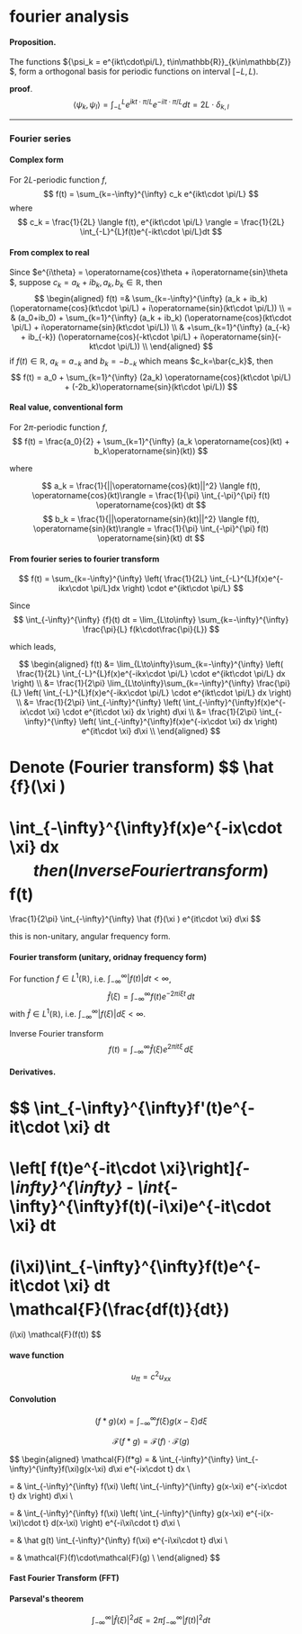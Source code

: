 # fourier analysis

#### Proposition.
The functions $\{\psi_k = e^{ikt\cdot\pi/L}, t\in\mathbb{R}\}_{k\in\mathbb{Z}} $, form a orthogonal basis for 
periodic functions on interval $[-L,L)$.

**proof**.
$$
\langle \psi_k,\psi_l \rangle = 
\int_{-L}^{L}e^{ikt\cdot \pi/L} e^{-ilt\cdot \pi/L}dt =
2L\cdot\delta_{k,l}
$$

---

### Fourier series

#### Complex form

For $2L$-periodic function $f$,
$$
f(t) = \sum_{k=-\infty}^{\infty} c_k e^{ikt\cdot \pi/L}
$$
where
$$
c_k = \frac{1}{2L} \langle f(t), e^{ikt\cdot \pi/L} \rangle
=  \frac{1}{2L} \int_{-L}^{L}f(t)e^{-ikt\cdot \pi/L}dt 
$$

#### From complex to real

Since $e^{i\theta} = \operatorname{cos}\theta + i\operatorname{sin}\theta $,
suppose $c_k= a_k + ib_k,\, a_k,b_k\in\mathbb{R}$, then
$$
\begin{aligned}
f(t) =& \sum_{k=-\infty}^{\infty} (a_k + ib_k) (\operatorname{cos}(kt\cdot \pi/L) + i\operatorname{sin}(kt\cdot \pi/L)) \\
= & (a_0+ib_0) + \sum_{k=1}^{\infty} (a_k + ib_k) (\operatorname{cos}(kt\cdot \pi/L) + i\operatorname{sin}(kt\cdot \pi/L)) \\
& +\sum_{k=1}^{\infty} (a_{-k} + ib_{-k}) (\operatorname{cos}(-kt\cdot \pi/L) + i\operatorname{sin}(-kt\cdot \pi/L)) \\ 
\end{aligned}
$$
if $f(t)\in\mathbb{R}$,
$a_k=a_{-k}$ and $b_k=-b_{-k}$ which means $c_k=\bar{c_k}$, then
$$
f(t) = a_0 + \sum_{k=1}^{\infty} (2a_k) \operatorname{cos}(kt\cdot \pi/L) + (-2b_k)\operatorname{sin}(kt\cdot \pi/L)) 
$$


#### Real value, conventional form

For $2\pi$-periodic function $f$,
$$
f(t) = \frac{a_0}{2} + \sum_{k=1}^{\infty} (a_k \operatorname{cos}(kt) + b_k\operatorname{sin}(kt))
$$

where

$$
a_k 
= \frac{1}{||\operatorname{cos}(kt)||^2} \langle f(t), \operatorname{cos}(kt)\rangle
= \frac{1}{\pi} \int_{-\pi}^{\pi} f(t) \operatorname{cos}(kt) dt
$$
$$
b_k 
= \frac{1}{||\operatorname{sin}(kt)||^2} \langle f(t), \operatorname{sin}(kt)\rangle
= \frac{1}{\pi} \int_{-\pi}^{\pi} f(t) \operatorname{sin}(kt) dt
$$


#### From fourier series to fourier transform
$$
f(t) = \sum_{k=-\infty}^{\infty} 
\left(
\frac{1}{2L} \int_{-L}^{L}f(x)e^{-ikx\cdot \pi/L}dx 
\right)
\cdot
e^{ikt\cdot \pi/L}
$$

Since
$$
\int_{-\infty}^{\infty} 
{f}(t) dt = 
\lim_{L\to\infty}
\sum_{k=-\infty}^{\infty}
\frac{\pi}{L} f(k\cdot\frac{\pi}{L})
$$

which leads,

$$
\begin{aligned}
f(t) 
&= 
\lim_{L\to\infty}\sum_{k=-\infty}^{\infty} 
\left(
\frac{1}{2L} \int_{-L}^{L}f(x)e^{-ikx\cdot \pi/L}
\cdot
e^{ikt\cdot \pi/L}
dx 
\right) \\
&=
\frac{1}{2\pi}
\lim_{L\to\infty}\sum_{k=-\infty}^{\infty} 
\frac{\pi}{L} 
\left(
\int_{-L}^{L}f(x)e^{-ikx\cdot \pi/L}
\cdot
e^{ikt\cdot \pi/L}
dx 
\right) \\
&=
\frac{1}{2\pi}
\int_{-\infty}^{\infty}
\left(
\int_{-\infty}^{\infty}f(x)e^{-ix\cdot \xi}
\cdot
e^{it\cdot \xi}
dx
\right)
d\xi \\ 
&=
\frac{1}{2\pi}
\int_{-\infty}^{\infty}
\left(
\int_{-\infty}^{\infty}f(x)e^{-ix\cdot \xi}
dx
\right) 
e^{it\cdot \xi}
d\xi \\
\end{aligned}
$$

Denote (Fourier transform)
$$
\hat {f}(\xi )
=
\int_{-\infty}^{\infty}f(x)e^{-ix\cdot \xi}
dx
$$
then (Inverse Fourier transform)
$$
f(t)
=
\frac{1}{2\pi}
\int_{-\infty}^{\infty}
\hat {f}(\xi )
e^{it\cdot \xi}
d\xi
$$

this is non-unitary, angular frequency form.

#### Fourier transform (unitary, oridnay frequency form)

For function $f\in L^1(\mathbb{R})$, 
i.e. $\int_{-\infty}^{\infty}|f(t)|dt < \infty$,
$$
\hat {f}(\xi )
=\int_{-\infty }^{\infty } f(t)e^{-2\pi i\xi t }\,dt
$$
with 
$\hat f\in L^1(\mathbb{R})$, i.e.
$\int_{-\infty}^{\infty}|f(\xi)|d\xi < \infty$.

Inverse Fourier transform
$$
{f}(t) = \int_{-\infty }^{\infty } \hat f(\xi)e^{2\pi it\xi }\,d\xi
$$

<!--
$\mathcal{F}(f)=\hat f$
-->

#### Derivatives.
$$
\int_{-\infty}^{\infty}f'(t)e^{-it\cdot \xi} dt
=
\left[ f(t)e^{-it\cdot \xi}\right]_{-\infty}^{\infty} - 
\int_{-\infty}^{\infty}f(t)(-i\xi)e^{-it\cdot \xi} dt
=
(i\xi)\int_{-\infty}^{\infty}f(t)e^{-it\cdot \xi} dt
$$
$$
\mathcal{F}(\frac{df(t)}{dt})
=
(i\xi)
\mathcal{F}(f(t))
$$

#### wave function
$$
u_{tt} = 
c^2 
u_{xx}
$$


#### Convolution
$$
(f*g)(x) = \int_{-\infty}^{\infty}f(\xi)g(x-\xi) d\xi
$$

$$
\mathcal{F}(f*g) = \mathcal{F}(f)\cdot\mathcal{F}(g) 
$$

$$
\begin{aligned}
\mathcal{F}(f*g) 
= &
\int_{-\infty}^{\infty}
\int_{-\infty}^{\infty}f(\xi)g(x-\xi) d\xi
e^{-ix\cdot t}
dx \\

= &
\int_{-\infty}^{\infty}
f(\xi)
\left(
\int_{-\infty}^{\infty}
g(x-\xi) 
e^{-ix\cdot t}
dx
\right)
d\xi \\

= &
\int_{-\infty}^{\infty}
f(\xi)
\left(
\int_{-\infty}^{\infty}
g(x-\xi) 
e^{-i(x-\xi)\cdot t}
d(x-\xi)
\right)
e^{-i\xi\cdot t}
d\xi \\

= &
\hat g(t)
\int_{-\infty}^{\infty}
f(\xi)
e^{-i\xi\cdot t}
d\xi \\

= &
\mathcal{F}(f)\cdot\mathcal{F}(g) \\
\end{aligned}
$$

#### Fast Fourier Transform (FFT)

#### Parseval's theorem
$$
\int_{-\infty}^{\infty}|\hat f(\xi)|^2d\xi =
2\pi \int_{-\infty}^{\infty}|f(t)|^2dt
$$

